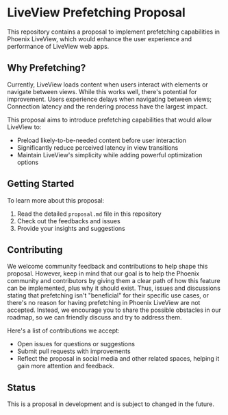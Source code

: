 # LiveView Prefetching Proposal

This repository contains a proposal to implement prefetching capabilities in Phoenix LiveView, which would enhance the user experience and performance of LiveView web apps.

## Why Prefetching?

Currently, LiveView loads content when users interact with elements or navigate between views. While this works well, there's potential for improvement. Users experience delays when navigating between views; Connection latency and the rendering process have the largest impact.

This proposal aims to introduce prefetching capabilities that would allow LiveView to:

- Preload likely-to-be-needed content before user interaction
- Significantly reduce perceived latency in view transitions
- Maintain LiveView's simplicity while adding powerful optimization options

## Getting Started

To learn more about this proposal:

1. Read the detailed `proposal.md` file in this repository
2. Check out the feedbacks and issues
3. Provide your insights and suggestions

## Contributing

We welcome community feedback and contributions to help shape this proposal. However, keep in mind that our goal is to help the Phoenix community and contributors by giving them a clear path of how this feature can be implemented, plus why it should exist. Thus, issues and discussions stating that prefetching isn't "beneficial" for their specific use cases, or there's no reason for having prefetching in Phoenix LiveView are not accepted. Instead, we encourage you to share the possible obstacles in our roadmap, so we can friendly discuss and try to address them.

Here's a list of contributions we accept:

- Open issues for questions or suggestions
- Submit pull requests with improvements
- Reflect the proposal in social media and other related spaces, helping it gain more attention and feedback.

## Status

This is a proposal in development and is subject to changed in the future.
